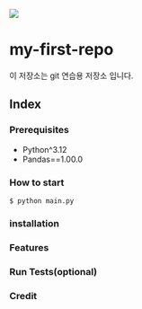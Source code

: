 ![](./src/UNICER_logo.png)

# my-first-repo

이 저장소는 git 연습용 저장소 입니다.

## Index

### Prerequisites

- Python^3.12
- Pandas==1.00.0

### How to start

``` shell
$ python main.py
```

### installation

### Features

### Run Tests(optional)

### Credit
